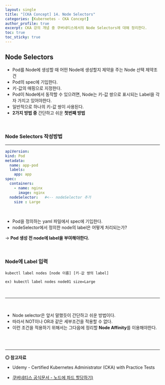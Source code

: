 ```yaml
---
layout: single
title: "[CKA Concept] 14. Node Selectors"
categories: [Kubernetes - CKA Concept]
author_profile: true
excerpt: CKA 강의 개념 중 쿠버네티스에서의 Node Selectors에 대해 정리한다. 
toc: true
toc_sticky: true
---
```


## Node Selectors
- Pod를 Node에 생성할 때 어떤 Node에 생성할지 제약을 주는 Node 선택 제약조건
- Pod의 spec에 기입한다.
- 키-값의 매핑으로 지정한다.
- Pod이 Node에서 동작할 수 있으려면, Node는 키-값 쌍으로 표시되는 Label을 각자 가지고 있어야한다.
- 일반적으로 하나의 키-값 쌍이 사용된다.
- **2가지 방법 중** 간단하고 쉬운 **첫번째 방법**

<br>

### Node Selectors 작성방법
-----------------------

```yaml
apiVersion: 
kind: Pod
metadata:
  name: app-pod
  labels:
    app: app
spec:
  containers:
    - name: nginx
      image: nginx
  nodeSelector:   #<-- nodeSelector 추가
    size : Large
```

<br>

- Pod을 정의하는 yaml 파일에서 spec에 기입한다.
- nodeSelector에서 정의한 node의 label은 어떻게 처리되는가?

-> **Pod 생성 전 node에 label을 부여해야한다.**

<br>

### Node에 Label 입력

```shell
kubectl label nodes [node 이름] [키-값 쌍의 label]

ex) kubectl label nodes node01 size=Large
```

<br>

----------------------------
<br>

- Node selector은 앞서 말했듯이 간단하고 쉬운 방법이다.
- 따라서 NOT이나 OR과 같은 세부조건을 적용할 수 없다.
- 이런 조건을 적용하기 위해서는 그다음에 정리할 **Node Affinity**를 이용해야한다.








<br>
<br>

------------------
**◎ 참고자료**
- Udemy - Certified Kubernetes Administrator (CKA) with Practice Tests

- [쿠버네티스 공식문서 - 노드에 파드 할당하기)](https://kubernetes.io/ko/docs/concepts/scheduling-eviction/assign-pod-node/)


